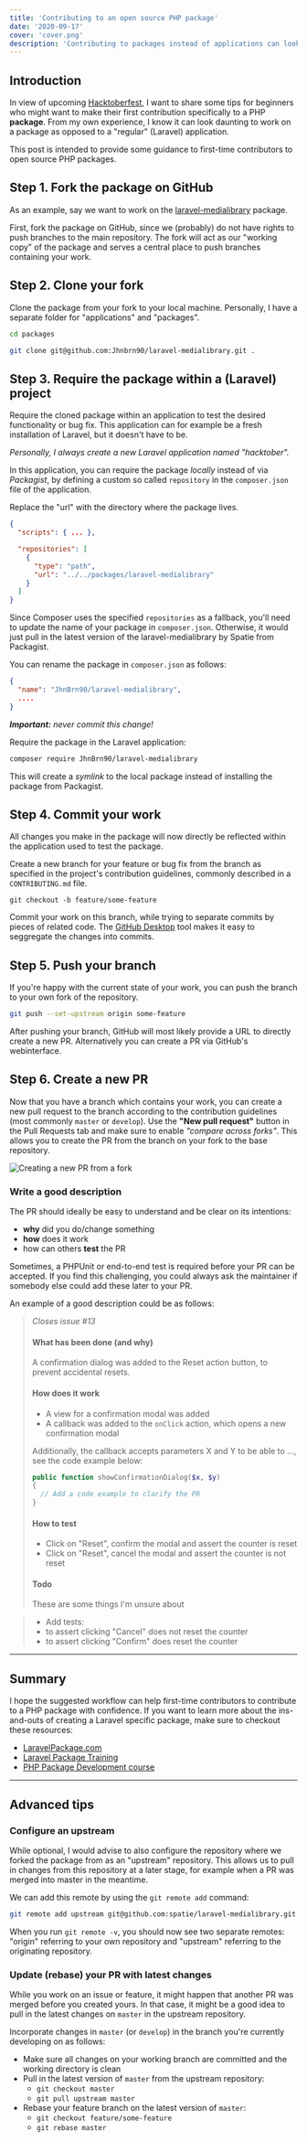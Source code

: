 ```yaml
---
title: 'Contributing to an open source PHP package'
date: '2020-09-17'
cover: 'cover.png'
description: 'Contributing to packages instead of applications can look challenging. In this blog post I want to show a workflow to work on PHP packages and be able to test them out locally.'
---
```


## Introduction
In view of upcoming [Hacktoberfest](https://hacktoberfest.digitalocean.com/), I want to share some tips for beginners who might want to make their first contribution specifically to a PHP **package**. From my own experience, I know it can look daunting to work on a package as opposed to a "regular" (Laravel) application.  

This post is intended to provide some guidance to first-time contributors to open source PHP packages.

## Step 1. Fork the package on GitHub
As an example, say we want to work on the [laravel-medialibrary](https://github.com/spatie/laravel-medialibrary) package.

First, fork the package on GitHub, since we (probably) do not have rights to push branches to the main repository. The fork will act as our "working copy" of the package and serves a central place to push branches containing your work.

## Step 2. Clone your fork
Clone the package from your fork to your local machine. Personally, I have a separate folder for "applications" and "packages".

```bash
cd packages

git clone git@github.com:Jhnbrn90/laravel-medialibrary.git .
```

## Step 3. Require the package within a (Laravel) project
Require the cloned package within an application to test the desired functionality or bug fix. This application can for example be a fresh installation of Laravel, but it doesn't have to be.

*Personally, I always create a new Laravel application named "hacktober".*

In this application, you can require the package *locally* instead of via *Packagist*, by defining a custom so called `repository` in the `composer.json` file of the application.

Replace the "url" with the directory where the package lives.

```json
{
  "scripts": { ... },

  "repositories": [
    {
      "type": "path",
      "url": "../../packages/laravel-medialibrary"
    }
  ]
}
```

Since Composer uses the specified `repositories` as a fallback, you'll need to update the name of your package in `composer.json`. Otherwise, it would just pull in the latest version of the laravel-medialibrary by Spatie from Packagist. 

You can rename the package in `composer.json` as follows:

```json
{
  "name": "JhnBrn90/laravel-medialibrary",
  ....
}
```

***Important:*** *never commit this change!*

Require the package in the Laravel application:
 
```bash 
composer require JhnBrn90/laravel-medialibrary
``` 

This will create a *symlink* to the local package instead of installing the package from Packagist.  

## Step 4. Commit your work
All changes you make in the package will now directly be reflected within the application used to test the package.

Create a new branch for your feature or bug fix from the branch as specified in the project's contribution guidelines, commonly described in a `CONTRIBUTING.md` file.

```
git checkout -b feature/some-feature
```

Commit your work on this branch, while trying to separate commits by pieces of related code. The [GitHub Desktop](https://desktop.github.com/) tool makes it easy to seggregate the changes into commits. 

## Step 5. Push your branch
If you're happy with the current state of your work, you can push the branch to your own fork of the repository.

```bash
git push --set-upstream origin some-feature
```

After pushing your branch, GitHub will most likely provide a URL to directly create a new PR. Alternatively you can create a PR via GitHub's webinterface.

## Step 6. Create a new PR
Now that you have a branch which contains your work, you can create a new pull request to the branch according to the contribution guidelines (most commonly `master` or `develop`). Use the **"New pull request"** button in the Pull Requests tab and make sure to enable *"compare across forks"*. This allows you to create the PR from the branch on your fork to the base repository. 

![Creating a new PR from a fork](create-pr.png)

### Write a good description
The PR should ideally be easy to understand and be clear on its intentions: 
- **why** did you do/change something 
- **how** does it work 
- how can others **test** the PR 

Sometimes, a PHPUnit or end-to-end test is required before your PR can be accepted. If you find this challenging, you could always ask the maintainer if somebody else could add these later to your PR.

An example of a good description could be as follows:

> *Closes issue #13*
>
> #### What has been done (and why)
> A confirmation dialog was added to the Reset action button, to prevent accidental resets.
>
> #### How does it work
>- A view for a confirmation modal was added
>- A callback was added to the `onClick` action, which opens a new confirmation modal
>
> Additionally, the callback accepts parameters X and Y to be able to ..., see the code example below:
>```php
> public function showConfirmationDialog($x, $y)
> {
>   // Add a code example to clarify the PR
> } 
>```
> 
>#### How to test 
>- Click on "Reset", confirm the modal and assert the counter is reset
>- Click on "Reset", cancel the modal and assert the counter is not reset 
>
>#### Todo
>These are some things I'm unsure about

>- Add tests: 
>  - to assert clicking "Cancel" does not reset the counter
>  - to assert clicking "Confirm" does reset the counter

---

## Summary
I hope the suggested workflow can help first-time contributors to contribute to a PHP package with confidence. 
If you want to learn more about the ins-and-outs of creating a Laravel specific package, make sure to checkout these resources:
 
- [LaravelPackage.com](https://laravelpackage.com)
- [Laravel Package Training](https://laravelpackage.training/)
- [PHP Package Development course](https://phppackagedevelopment.com/)

--- 

## Advanced tips

### Configure an upstream
While optional, I would advise to also configure the repository where we forked the package from as an "upstream" repository. This allows us to pull in changes from this repository at a later stage, for example when a PR was merged into master in the meantime.

We can add this remote by using the `git remote add` command:

```bash
git remote add upstream git@github.com:spatie/laravel-medialibrary.git
```

When you run `git remote -v`, you should now see two separate remotes: "origin" referring to your own repository and "upstream" referring to the originating repository.

### Update (rebase) your PR with latest changes
While you work on an issue or feature, it might happen that another PR was merged before you created yours. 
In that case, it might be a good idea to pull in the latest changes on `master` in the upstream repository.

Incorporate changes in `master` (or `develop`) in the branch you're currently developing on as follows:

- Make sure all changes on your working branch are committed and the working directory is clean
- Pull in the latest version of `master` from the upstream repository:
  - `git checkout master`
  - `git pull upstream master`
- Rebase your feature branch on the latest version of `master`:
  - `git checkout feature/some-feature`
  - `git rebase master`

